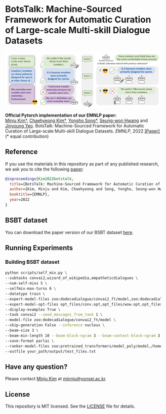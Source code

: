 # BotsTalk: Machine-Sourced Framework for Automatic Curation of Large-scale Multi-skill Dialogue Datasets

![figure](images/figure.png)

**Official Pytorch implementation of our EMNLP paper:**<br>
[Minju Kim*](https://min942773.github.io/), [Chaehyeong Kim*](https://cheris8.github.io/home/), [Yongho Song*](https://kopf-yhs.github.io/), [Seung-won Hwang](https://seungwonh.github.io/) and [Jinyoung Yeo](http://convei.weebly.com/). BotsTalk: Machine-Sourced Framework for Automatic Curation of Large-scale Multi-skill Dialogue Datasets. _EMNLP_, 2022 [[Paper]](https://arxiv.org/abs/2210.12687) (* equal contribution)


## Reference

If you use the materials in this repository as part of any published research, we ask you to cite the following [paper](https://arxiv.org/abs/0000):

```bibtex
@inproceedings{Kim2022botstalk,
  title={BotsTalk: Machine-Sourced Framework for Automatic Curation of Large-scale Multi-skill Dialogue Datasets},
  author={Kim, Minju and Kim, Chaehyeong and Song, Yongho, Seung-won Hwang and Yeo, Jinyoung},
  booktitle={EMNLP},
  year=2022
}
```

## BSBT dataset
You can download the paper version of our BSBT dataset [here](https://drive.google.com/file/d/1ZR8yKnSSXpPU4Pnw7vGqpEapVODWaqyJ/view?usp=sharing).



## Running Experiments

### Building BSBT dataset

```bash
python scripts/self_mix.py \
--subtasks convai2,wizard_of_wikipedia,empatheticdialogues \
--num-self-mixs 5 \
--selfmix-max-turns 6 \
--datatype train \
--expert-model-files zoo:dodecadialogue/convai2_ft/model,zoo:dodecadialogue/wizard_of_wikipedia_ft/model,zoo:dodecadialogue/empathetic_dialogues_ft/model \
--expert-model-opt-files opt_files/conv.opt,opt_files/wow.opt,opt_files/ed.opt \
--display-examples True \
--task convai2 --seed_messages_from_task 1 \
--model-file zoo:dodecadialogue/convai2_ft/model \
--skip-generation False --inference nucleus \
--beam-size 3 \
--beam-min-length 10 --beam-block-ngram 3 --beam-context-block-ngram 3 \
--save-format parlai \
--ranker-model-files zoo:pretrained_transformers/model_poly/model,/home/minju/empathetic_dialogues_poly/model.checkpoint,/your_path/wizard_of_wikipedia_poly/model.checkpoint \
--outfile your_path/output/test_files.txt
```

## Have any question?
Please contact [Minju Kim](https://min942773.github.io/) at minnju@yonsei.ac.kr.

## License

This repository is MIT licensed. See the [LICENSE](https://github.com/min942773/BotsTalk/blob/main/LICENSE) file for details.
